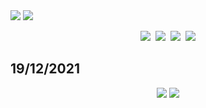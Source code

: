 <span align="center">
<img src="https://gitlab.com/scs_torleon/hub-awesome-dungeon/-/raw/main/assets/BH_JTL_Header2.png"/>
<a title="Bisec Hosting | Official Partener 25% off !!!" href="https://www.bisecthosting.com/jtlelisa"><img src="https://gitlab.com/scs_torleon/hub-awesome-dungeon/-/raw/main/assets/bisec.png"/></a>

<a title="Support us patreon" href="https://www.patreon.com/jtorleon"><img src="https://img.shields.io/endpoint.svg?url=https://shieldsio-patreon.vercel.app/api?username=JTorLeon&amp;type=patrons&amp;style=for-the-badge" /></a> &nbsp;<a title="Join the discord !" href="https://discord.gg/UfZpVffM8X"><img src="https://img.shields.io/discord/908081566163554335?color=blueviolet&amp;label=Discord&amp;logo=Discord&amp;logoColor=blueviolet&amp;style=for-the-badge" /></a> &nbsp;<a href="https://twitter.com/JTorLeonCurse"><img src="https://img.shields.io/twitter/follow/JTorLeonCurse?color=blue&amp;label=Follow%20Me&amp;logo=Twitter&amp;style=for-the-badge"/></a> &nbsp;<a href="https://www.curseforge.com/minecraft/modpacks/quick-builder-pack-fabric"><img src="https://img.shields.io/badge/My-Modpacks-important?style=for-the-badge&amp;logo=curseforge&amp;logoColor=important"/></a>

</span>

## 19/12/2021


<span align="center">

<a title="Join patreon!!!" href="https://www.patreon.com/jtorleon"><img src="https://gitlab.com/scs_torleon/hub-awesome-dungeon/-/raw/main/assets/adhere.png"/></a>
<a title="Bisec Hosting | Official Partener 25% off !!!" href="https://www.bisecthosting.com/jtlelisa"><img src="https://gitlab.com/scs_torleon/hub-awesome-dungeon/-/raw/main/assets/bisec.png"/></a>

</span>
